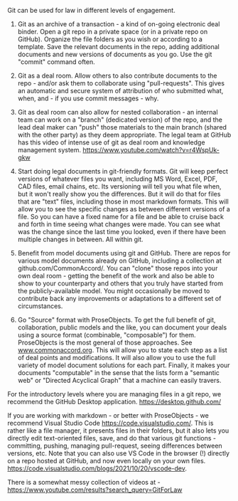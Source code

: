 Git can be used for law in different levels of engagement.

1. Git as an archive of a transaction - a kind of on-going electronic deal binder.  Open a git repo in a private space (or in a private repo on GitHub). Organize the file folders as you wish or according to a template.  Save the relevant documents in the repo, adding additional documents and new versions of documents as you go. Use the git "commit" command often.

2. Git as a deal room. Allow others to also contribute documents to the repo - and/or ask them to collaborate using "pull-requests".  This gives an automatic and secure system of attribution of who submitted what, when, and - if you use commit messages - why.

3. Git as deal room can also allow for nested collaboration - an internal team can work on a "branch" (dedicated version) of the repo, and the lead deal maker can "push" those materials to the main branch (shared with the other party) as they deem appropriate.  The legal team at GitHub has this video of intense use of git as deal room and knowledge management system. https://www.youtube.com/watch?v=r4WspUk-gkw 

4. Start doing legal documents in git-friendly formats.  Git will keep perfect versions of whatever files you want, including MS Word, Excel, PDF, CAD files, email chains, etc. Its versioning will tell you what file when, but it won't really show you the differences.  But it will do that for files that are "text" files, including those in most markdown formats.  This will allow you to see the specific changes as between different versions of a file.  So you can have a fixed name for a file and be able to cruise back and forth in time seeing what changes were made.  You can see what was the change since the last time you looked, even if there have been multiple changes in between.  All within git.  

5. Benefit from model documents using git and GitHub. There are repos for various model documents already on GitHub, including a collection at github.com/CommonAccord/. You can "clone" those repos into your own deal room - getting the benefit of the work and also be able to show to your counterparty and others that you truly have started from the publicly-available model.  You might occasionally be moved to contribute back any improvements or adaptations to a different set of circumstances.

6. Go "Source" format with ProseObjects. To get the full benefit of git, collaboration, public models and the like, you can document your deals using a source format (combinable, "composable") for them.  ProseObjects is the most general of those approaches.  See www.commonaccord.org.  This will allow you to state each step as a list of deal points and modifications.  It will also allow you to use the full variety of model document solutions for each part.  Finally, it makes your documents "computable" in the sense that the lists form a "semantic web" or "Directed Acyclical Graph" that a machine can easily travers. 


For the introductory levels where you are managing files in a git repo, we recommend the GitHub Desktop application. https://desktop.github.com/

If you are working with markdown - or better with ProseObjects - we recommend Visual Studio Code https://code.visualstudio.com/. This is rather like a file manager, it presents files in their folders, but it also lets you directly edit text-oriented files, save, and do that various git functions - committing, pushing, managing pull-request, seeing differences between versions, etc.   Note that you can also use VS Code in the browser (!) directly on a repo hosted at GitHub, and now even locally on your own files. https://code.visualstudio.com/blogs/2021/10/20/vscode-dev.

There is a somewhat messy collection of videos at - https://www.youtube.com/results?search_query=GitForLaw 
